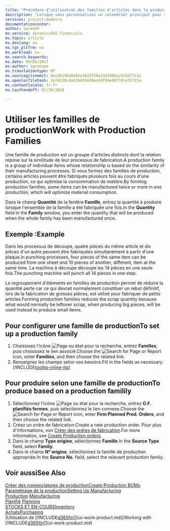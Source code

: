 ```yaml
---
title: "Procédure d'utilisation des familles d'articles dans la production | Microsoft Docs"
description: "Lorsque vous personnalisez un calendrier principal pour votre société ou pour l'un de ses partenaires commerciaux, votre tâche consiste essentiellement à modifier le statut des jours ouvrés et chômés."
services: project-madeira
documentationcenter: 
author: SorenGP
ms.service: dynamics365-financials
ms.topic: article
ms.devlang: na
ms.tgt_pltfrm: na
ms.workload: na
ms.search.keywords: 
ms.date: 09/05/2017
ms.author: sgroespe
ms.translationtype: HT
ms.sourcegitcommit: bec0619be0a65e3625759e13d2866ac615d7513c
ms.openlocfilehash: 2e76520cdab388d3430ea50fb8e88f7dce26715a
ms.contentlocale: fr-fr
ms.lasthandoff: 01/30/2018

---
```

# <a name="work-with-production-families"></a><span data-ttu-id="97d09-103">Utiliser les familles de production</span><span class="sxs-lookup"><span data-stu-id="97d09-103">Work with Production Families</span></span>
<span data-ttu-id="97d09-104">Une famille de production est un groupe d'articles distincts dont la relation repose sur la similitude de leur processus de fabrication.</span><span class="sxs-lookup"><span data-stu-id="97d09-104">A production family is a group of individual items whose relationship is based on the similarity of their manufacturing processes.</span></span> <span data-ttu-id="97d09-105">Si vous formez des familles de production, certains articles peuvent être fabriqués plusieurs fois au cours d'une production, ce qui optimise la consommation de matière.</span><span class="sxs-lookup"><span data-stu-id="97d09-105">By forming production families, some items can be manufactured twice or more in one production, which will optimize material consumption.</span></span>

<span data-ttu-id="97d09-106">Dans le champ **Quantité** de la fenêtre **Famille**, entrez la quantité à produire lorsque l'ensemble de la famille a été fabriquée une fois.</span><span class="sxs-lookup"><span data-stu-id="97d09-106">In the **Quantity** field in the **Family** window, you enter the quantity that will be produced when the whole family has been manufactured once.</span></span>

## <a name="example"></a><span data-ttu-id="97d09-107">Exemple :</span><span class="sxs-lookup"><span data-stu-id="97d09-107">Example</span></span>
<span data-ttu-id="97d09-108">Dans les processus de découpe, quatre pièces du même article et dix pièces d'un autre peuvent être fabriquées simultanément à partir d'une plaque.</span><span class="sxs-lookup"><span data-stu-id="97d09-108">In punching processes, four pieces of the same item can be produced from one sheet and 10 pieces of another, different, item at the same time.</span></span> <span data-ttu-id="97d09-109">La machine à découpe découpe les 14 pièces en une seule fois.</span><span class="sxs-lookup"><span data-stu-id="97d09-109">The punching machine will punch all 14 pieces in one step.</span></span>

<span data-ttu-id="97d09-110">Le regroupement d'éléments en familles de production permet de réduire la quantité perte car ce qui devrait normalement constituer un rebut définitif, lors de la fabrication de grosses pièces, est utilisé pour fabriquer de petits articles.</span><span class="sxs-lookup"><span data-stu-id="97d09-110">Forming production families reduces the scrap quantity because what would normally be leftover scrap, when producing big pieces, will be used instead to produce small items.</span></span>

## <a name="to-set-up-a-production-family"></a><span data-ttu-id="97d09-111">Pour configurer une famille de production</span><span class="sxs-lookup"><span data-stu-id="97d09-111">To set up a production family</span></span>
1. <span data-ttu-id="97d09-112">Choisissez l'icône ![Page ou état pour la recherche](media/ui-search/search_small.png "Page ou état pour la recherche"), entrez **Familles**, puis choisissez le lien associé.</span><span class="sxs-lookup"><span data-stu-id="97d09-112">Choose the ![Search for Page or Report](media/ui-search/search_small.png "Search for Page or Report icon") icon, enter **Families**, and then choose the related link.</span></span>
2. <span data-ttu-id="97d09-113">Renseignez les champs selon vos besoins.</span><span class="sxs-lookup"><span data-stu-id="97d09-113">Fill in the fields as necessary.</span></span> [!INCLUDE[tooltip-inline-tip](includes/tooltip-inline-tip_md.md)]

## <a name="to-produce-based-on-a-production-familily"></a><span data-ttu-id="97d09-114">Pour produire selon une famille de production</span><span class="sxs-lookup"><span data-stu-id="97d09-114">To produce based on a production familily</span></span>
1. <span data-ttu-id="97d09-115">Sélectionnez l'icône ![Page ou état pour la recherche](media/ui-search/search_small.png "Page ou état pour la recherche"), entrez **O.F. planifiés fermes**, puis sélectionnez le lien connexe.</span><span class="sxs-lookup"><span data-stu-id="97d09-115">Choose the ![Search for Page or Report](media/ui-search/search_small.png "Search for Page or Report icon") icon, enter **Firm Planned Prod. Orders**, and then choose the related link.</span></span>
2. <span data-ttu-id="97d09-116">Créez un ordre de fabrication.</span><span class="sxs-lookup"><span data-stu-id="97d09-116">Create a new production order.</span></span> <span data-ttu-id="97d09-117">Pour plus d'informations, voir [Créer des ordres de fabrication](production-how-to-create-production-orders.md).</span><span class="sxs-lookup"><span data-stu-id="97d09-117">For more information, see [Create Production orders](production-how-to-create-production-orders.md).</span></span>
3. <span data-ttu-id="97d09-118">Dans le champ **Type origine**, sélectionnez **Famille**.</span><span class="sxs-lookup"><span data-stu-id="97d09-118">In the **Source Type** field, select **Family**.</span></span>  
4. <span data-ttu-id="97d09-119">Dans le champ **N° origine**, sélectionnez la famille de production appropriée.</span><span class="sxs-lookup"><span data-stu-id="97d09-119">In the **Source No.** field, select the relevant production family.</span></span>

## <a name="see-also"></a><span data-ttu-id="97d09-120">Voir aussi</span><span class="sxs-lookup"><span data-stu-id="97d09-120">See Also</span></span>
[<span data-ttu-id="97d09-121">Créer des nomenclatures de production</span><span class="sxs-lookup"><span data-stu-id="97d09-121">Create Production BOMs</span></span>](production-how-to-create-production-boms.md)  
[<span data-ttu-id="97d09-122">Paramétrage de la production</span><span class="sxs-lookup"><span data-stu-id="97d09-122">Setting Up Manufacturing</span></span>](production-configure-production-processes.md)  
<span data-ttu-id="97d09-123">[Production](production-manage-manufacturing.md)  </span><span class="sxs-lookup"><span data-stu-id="97d09-123">[Manufacturing](production-manage-manufacturing.md)  </span></span>  
<span data-ttu-id="97d09-124">[Planifié](production-planning.md) </span><span class="sxs-lookup"><span data-stu-id="97d09-124">[Planning](production-planning.md) </span></span>  
[<span data-ttu-id="97d09-125">STOCKS ET EN-COURS</span><span class="sxs-lookup"><span data-stu-id="97d09-125">Inventory</span></span>](inventory-manage-inventory.md)  
[<span data-ttu-id="97d09-126">Achats</span><span class="sxs-lookup"><span data-stu-id="97d09-126">Purchasing</span></span>](purchasing-manage-purchasing.md)  
<span data-ttu-id="97d09-127">[Utilisation de [!INCLUDE[d365fin](includes/d365fin_md.md)]](ui-work-product.md)</span><span class="sxs-lookup"><span data-stu-id="97d09-127">[Working with [!INCLUDE[d365fin](includes/d365fin_md.md)]](ui-work-product.md)</span></span>

